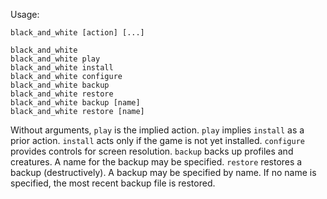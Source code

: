 Usage:

  ```
  black_and_white [action] [...]

  black_and_white
  black_and_white play
  black_and_white install
  black_and_white configure
  black_and_white backup
  black_and_white restore
  black_and_white backup [name]
  black_and_white restore [name]
  ```

Without arguments, `play` is the implied action.  `play` implies `install` as a
prior action.  `install` acts only if the game is not yet installed.
`configure` provides controls for screen resolution.  `backup` backs up
profiles and creatures.  A name for the backup may be specified.  `restore`
restores a backup (destructively).  A backup may be specified by name.  If no
name is specified, the most recent backup file is restored.
